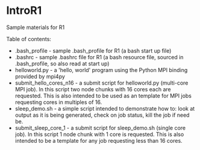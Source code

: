 # IntroR1
Sample materials for R1

Table of contents:
* .bash_profile - sample .bash_profile for R1 (a bash start up file)
* .bashrc - sample .bashrc file for R1 (a bash resource file, sourced in .bash_profile, so also read at start up)
* helloworld.py - a 'hello, world' program using the Python MPI binding provided by mpi4py
* submit_hello_cores_n16 - a submit script for helloworld.py (multi-core MPI job).  In this script two node chunks with 16 cores each are requested.  This is also intended to be used as an template for MPI jobs requesting cores in multiples of 16.
* sleep_demo.sh - a simple script intended to demonstrate how to: look at output as it is being generated, check on job status, kill the job if need be.
* submit_sleep_core_1 - a submit script for sleep_demo.sh (single core job).  In this script 1 node chunk with 1 core is requested.  This is also intended to be a template for any job requesting less than 16 cores.
